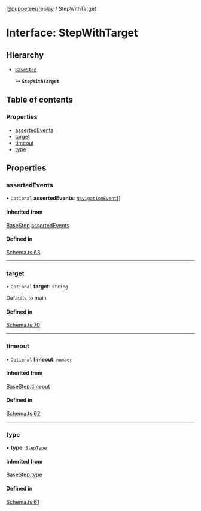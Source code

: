 [@puppeteer/replay](../README.md) / StepWithTarget

# Interface: StepWithTarget

## Hierarchy

- [`BaseStep`](Schema.BaseStep.md)

  ↳ **`StepWithTarget`**

## Table of contents

### Properties

- [assertedEvents](StepWithTarget.md#assertedevents)
- [target](StepWithTarget.md#target)
- [timeout](StepWithTarget.md#timeout)
- [type](StepWithTarget.md#type)

## Properties

### assertedEvents

• `Optional` **assertedEvents**: [`NavigationEvent`](Schema.NavigationEvent.md)[]

#### Inherited from

[BaseStep](Schema.BaseStep.md).[assertedEvents](Schema.BaseStep.md#assertedevents)

#### Defined in

[Schema.ts:63](https://github.com/puppeteer/replay/blob/main/src/Schema.ts#L63)

---

### target

• `Optional` **target**: `string`

Defaults to main

#### Defined in

[Schema.ts:70](https://github.com/puppeteer/replay/blob/main/src/Schema.ts#L70)

---

### timeout

• `Optional` **timeout**: `number`

#### Inherited from

[BaseStep](Schema.BaseStep.md).[timeout](Schema.BaseStep.md#timeout)

#### Defined in

[Schema.ts:62](https://github.com/puppeteer/replay/blob/main/src/Schema.ts#L62)

---

### type

• **type**: [`StepType`](../enums/Schema.StepType.md)

#### Inherited from

[BaseStep](Schema.BaseStep.md).[type](Schema.BaseStep.md#type)

#### Defined in

[Schema.ts:61](https://github.com/puppeteer/replay/blob/main/src/Schema.ts#L61)
